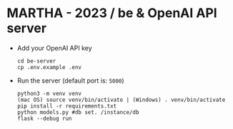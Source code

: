  # MARTHA - 2023 / be & OpenAI API server 

  - Add your OpenAI API key

    ```
    cd be-server
    cp .env.example .env
    ```

  - Run the server (default port is: `5000`)

    ```
    python3 -m venv venv
    (mac OS) source venv/bin/activate | (Windows) . venv/bin/activate
    pip install -r requirements.txt
    python models.py #db set. /instance/db
    flask --debug run
    ```
